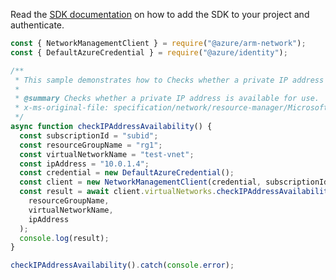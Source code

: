 Read the [SDK documentation](https://github.com/Azure/azure-sdk-for-js/blob/%40azure%2Farm-network_27.0.0/sdk/network/arm-network/README.md) on how to add the SDK to your project and authenticate.

```javascript
const { NetworkManagementClient } = require("@azure/arm-network");
const { DefaultAzureCredential } = require("@azure/identity");

/**
 * This sample demonstrates how to Checks whether a private IP address is available for use.
 *
 * @summary Checks whether a private IP address is available for use.
 * x-ms-original-file: specification/network/resource-manager/Microsoft.Network/stable/2021-05-01/examples/VirtualNetworkCheckIPAddressAvailability.json
 */
async function checkIPAddressAvailability() {
  const subscriptionId = "subid";
  const resourceGroupName = "rg1";
  const virtualNetworkName = "test-vnet";
  const ipAddress = "10.0.1.4";
  const credential = new DefaultAzureCredential();
  const client = new NetworkManagementClient(credential, subscriptionId);
  const result = await client.virtualNetworks.checkIPAddressAvailability(
    resourceGroupName,
    virtualNetworkName,
    ipAddress
  );
  console.log(result);
}

checkIPAddressAvailability().catch(console.error);
```
